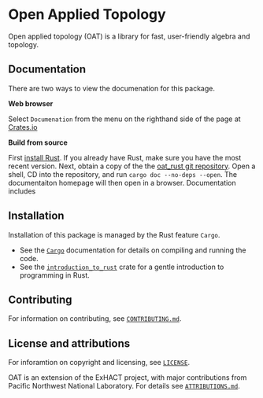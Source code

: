 # Open Applied Topology

Open applied topology (OAT) is a library for fast, user-friendly algebra and topology.

## Documentation

There are two ways to view the documenation for this package.

**Web browser** 

Select `Documenation` from the menu on the righthand side of the page at [Crates.io](https://crates.io/crates/oat_rust)

**Build from source** 

First [install Rust](https://www.rust-lang.org/tools/install).  If you already have Rust, make sure you have the most recent version.  Next, obtain a copy of the the [oat_rust git repository](https://github.com/OpenAppliedTopology/oat_rust). Open a shell, CD into the repository, and run `cargo doc --no-deps --open`.  The documentaiton homepage will then open in a browser.  Documentation includes



## Installation

Installation of this package is managed by the Rust feature `Cargo`.  

- See the [`Cargo`](https://doc.rust-lang.org/cargo/) documentation for details on compiling and running the code.
- See the [`introduction_to_rust`](https://github.com/OpenAppliedTopology/introduction_to_rust) crate for a gentle introduction to programming in Rust.


## Contributing

For information on contributing, see [`CONTRIBUTING.md`](https://github.com/OpenAppliedTopology/oat_rust/blob/main/CONTRIBUTING).

## License and attributions

For inforamtion on copyright and licensing, see [`LICENSE`](https://github.com/OpenAppliedTopology/oat_rust/blob/main/LICENSE). 

OAT is an extension of the ExHACT project, with major contributions from Pacific Northwest National Laboratory. For details see [`ATTRIBUTIONS.md`](https://github.com/OpenAppliedTopology/oat_rust/blob/main/ATTRIBUTIONS.md).
